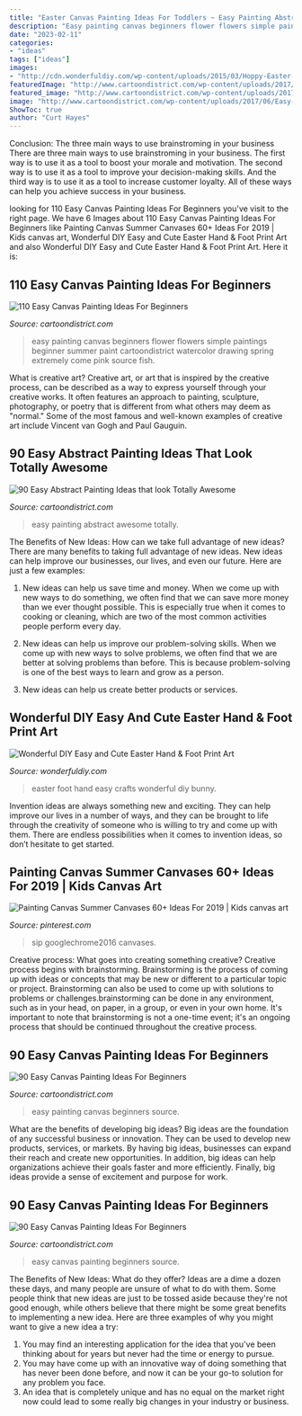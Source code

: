 ```yaml
---
title: "Easter Canvas Painting Ideas For Toddlers ~ Easy Painting Abstract Awesome Totally"
description: "Easy painting canvas beginners flower flowers simple paintings beginner summer paint cartoondistrict watercolor drawing spring extremely come pink source fish"
date: "2023-02-11"
categories:
- "ideas"
tags: ["ideas"]
images:
- "http://cdn.wonderfuldiy.com/wp-content/uploads/2015/03/Hoppy-Easter-Hand-and-Foot-Print-550x733.jpg"
featuredImage: "http://www.cartoondistrict.com/wp-content/uploads/2017/06/Easy-Canvas-Painting-Ideas-For-Beginners42.jpg"
featured_image: "http://www.cartoondistrict.com/wp-content/uploads/2017/06/Easy-Canvas-Painting-Ideas-For-Beginners24.jpg"
image: "http://www.cartoondistrict.com/wp-content/uploads/2017/06/Easy-Canvas-Painting-Ideas-For-Beginners24.jpg"
ShowToc: true
author: "Curt Hayes"
---
```



Conclusion: The three main ways to use brainstroming in your business
There are three main ways to use brainstroming in your business. The first way is to use it as a tool to boost your morale and motivation. The second way is to use it as a tool to improve your decision-making skills. And the third way is to use it as a tool to increase customer loyalty. All of these ways can help you achieve success in your business.

	

		
looking for 110 Easy Canvas Painting Ideas For Beginners you've visit to the right page. We have 6 Images about 110 Easy Canvas Painting Ideas For Beginners like Painting Canvas Summer Canvases 60+ Ideas For 2019 | Kids canvas art, Wonderful DIY Easy and Cute Easter Hand &amp; Foot Print Art and also Wonderful DIY Easy and Cute Easter Hand &amp; Foot Print Art. Here it is:
		
    
## 110 Easy Canvas Painting Ideas For Beginners

<img loading=lazy src="http://www.cartoondistrict.com/wp-content/uploads/2017/06/Easy-Canvas-Painting-Ideas-For-Beginners24.jpg" onerror="this.onerror=null;this.src='https://tse4.mm.bing.net/th?id=OIP.mWoAEA5EYMomSkqOJVC8-AHaJU&amp;pid=15.1';" alt="110 Easy Canvas Painting Ideas For Beginners">

_Source: cartoondistrict.com_

>easy painting canvas beginners flower flowers simple paintings beginner summer paint cartoondistrict watercolor drawing spring extremely come pink source fish. 

	

What is creative art?
Creative art, or art that is inspired by the creative process, can be described as a way to express yourself through your creative works. It often features an approach to painting, sculpture, photography, or poetry that is different from what others may deem as "normal." Some of the most famous and well-known examples of creative art include Vincent van Gogh and Paul Gauguin.

    
## 90 Easy Abstract Painting Ideas That Look Totally Awesome

<img loading=lazy src="http://www.cartoondistrict.com/wp-content/uploads/2017/06/Easy-Abstract-Painting-Ideas00012.jpg" onerror="this.onerror=null;this.src='https://tse1.mm.bing.net/th?id=OIP.6hihjezKc6jVR64368qdtwHaNJ&amp;pid=15.1';" alt="90 Easy Abstract Painting Ideas that look Totally Awesome">

_Source: cartoondistrict.com_

>easy painting abstract awesome totally. 

	

The Benefits of New Ideas: How can we take full advantage of new ideas?
There are many benefits to taking full advantage of new ideas. New ideas can help improve our businesses, our lives, and even our future. Here are just a few examples:
1. New ideas can help us save time and money. When we come up with new ways to do something, we often find that we can save more money than we ever thought possible. This is especially true when it comes to cooking or cleaning, which are two of the most common activities people perform every day.

2. New ideas can help us improve our problem-solving skills. When we come up with new ways to solve problems, we often find that we are better at solving problems than before. This is because problem-solving is one of the best ways to learn and grow as a person.

3. New ideas can help us create better products or services.

    
## Wonderful DIY Easy And Cute Easter Hand &amp; Foot Print Art

<img loading=lazy src="http://cdn.wonderfuldiy.com/wp-content/uploads/2015/03/Hoppy-Easter-Hand-and-Foot-Print-550x733.jpg" onerror="this.onerror=null;this.src='https://tse4.mm.bing.net/th?id=OIP.k5k1dfFaEE7mSa0wLbpspQHaJ3&amp;pid=15.1';" alt="Wonderful DIY Easy and Cute Easter Hand &amp; Foot Print Art">

_Source: wonderfuldiy.com_

>easter foot hand easy crafts wonderful diy bunny. 

	

Invention ideas are always something new and exciting. They can help improve our lives in a number of ways, and they can be brought to life through the creativity of someone who is willing to try and come up with them. There are endless possibilities when it comes to invention ideas, so don’t hesitate to get started.

    
## Painting Canvas Summer Canvases 60+ Ideas For 2019 | Kids Canvas Art

<img loading=lazy src="https://i.pinimg.com/736x/7a/11/ce/7a11ceea78e425c504805b43c2ecfb07.jpg" onerror="this.onerror=null;this.src='https://tse2.mm.bing.net/th?id=OIP.T2Uvamdtcv0LbPV0xospWQAAAA&amp;pid=15.1';" alt="Painting Canvas Summer Canvases 60+ Ideas For 2019 | Kids canvas art">

_Source: pinterest.com_

>sip googlechrome2016 canvases. 

	

Creative process: What goes into creating something creative?
Creative process begins with brainstorming. Brainstorming is the process of coming up with ideas or concepts that may be new or different to a particular topic or project. Brainstorming can also be used to come up with solutions to problems or challenges.brainstorming can be done in any environment, such as in your head, on paper, in a group, or even in your own home. It's important to note that brainstorming is not a one-time event; it's an ongoing process that should be continued throughout the creative process.

    
## 90 Easy Canvas Painting Ideas For Beginners

<img loading=lazy src="http://www.cartoondistrict.com/wp-content/uploads/2017/06/Easy-Canvas-Painting-Ideas-For-Beginners42.jpg" onerror="this.onerror=null;this.src='https://tse3.mm.bing.net/th?id=OIP.sllct5qKzPG6vZmUg4bYoAHaJ4&amp;pid=15.1';" alt="90 Easy Canvas Painting Ideas For Beginners">

_Source: cartoondistrict.com_

>easy painting canvas beginners source. 

	

What are the benefits of developing big ideas?
Big ideas are the foundation of any successful business or innovation. They can be used to develop new products, services, or markets. By having big ideas, businesses can expand their reach and create new opportunities. In addition, big ideas can help organizations achieve their goals faster and more efficiently. Finally, big ideas provide a sense of excitement and purpose for work.

    
## 90 Easy Canvas Painting Ideas For Beginners

<img loading=lazy src="http://www.cartoondistrict.com/wp-content/uploads/2017/06/Easy-Canvas-Painting-Ideas-For-Beginners0021.jpg" onerror="this.onerror=null;this.src='https://tse3.mm.bing.net/th?id=OIP.0IpnyRowVC9YB2Xg7yJdsgHaJO&amp;pid=15.1';" alt="90 Easy Canvas Painting Ideas For Beginners">

_Source: cartoondistrict.com_

>easy canvas painting beginners source. 

	

The Benefits of New Ideas: What do they offer?
Ideas are a dime a dozen these days, and many people are unsure of what to do with them. Some people think that new ideas are just to be tossed aside because they're not good enough, while others believe that there might be some great benefits to implementing a new idea. Here are three examples of why you might want to give a new idea a try: 
1. You may find an interesting application for the idea that you've been thinking about for years but never had the time or energy to pursue. 
2. You may have come up with an innovative way of doing something that has never been done before, and now it can be your go-to solution for any problem you face. 
3. An idea that is completely unique and has no equal on the market right now could lead to some really big changes in your industry or business.

